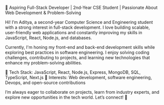 🚀 Aspiring Full-Stack Developer | 2nd-Year CSE Student | Passionate About Web Development & Problem-Solving

Hi! I’m Aditya, a second-year Computer Science and Engineering student with a strong interest in full-stack development. I love building scalable, user-friendly web applications and constantly improving my skills in JavaScript, React, Node.js, and databases.

Currently, I'm honing my front-end and back-end development skills while exploring best practices in software engineering. I enjoy solving coding challenges, contributing to projects, and learning new technologies that enhance my problem-solving abilities.

🔹 Tech Stack: JavaScript, React, Node.js, Express, MongoDB, SQL, TypeScript, Next.js
🔹 Interests: Web development, software engineering, Devops, and open-source contributions

I’m always eager to collaborate on projects, learn from industry experts, and explore new opportunities in the tech world. Let’s connect! 🚀
